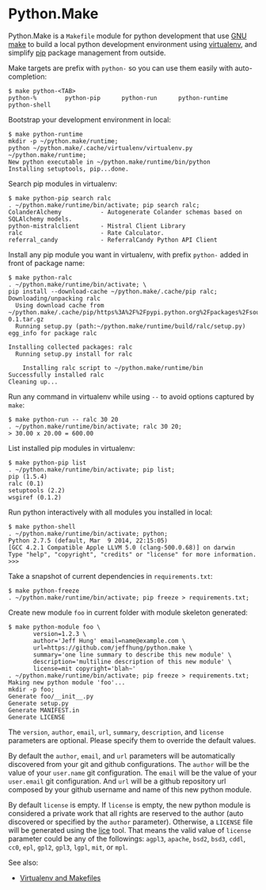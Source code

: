 Python.Make
===========

Python.Make is a `Makefile` module for python development that use
[GNU make][gmake] to build a local python development environment
using [virtualenv][virtualenv], and simplify [pip][pip] package
management from outside.

[virtualenv]: https://virtualenv.pypa.io/
[pip]: https://pypi.python.org/pypi/pip
[gmake]: http://www.gnu.org/software/make/

Make targets are prefix with `python-` so you can use them easily with auto-completion:

	$ make python-<TAB>
	python-%        python-pip      python-run      python-runtime  python-shell

Bootstrap your development environment in local:

	$ make python-runtime
	mkdir -p ~/python.make/runtime;
	python ~/python.make/.cache/virtualenv/virtualenv.py ~/python.make/runtime;
	New python executable in ~/python.make/runtime/bin/python
	Installing setuptools, pip...done.

Search pip modules in virtualenv:

	$ make python-pip search ralc
	. ~/python.make/runtime/bin/activate; pip search ralc;
	ColanderAlchemy           - Autogenerate Colander schemas based on SQLAlchemy models.
	python-mistralclient      - Mistral Client Library
	ralc                      - Rate Calculator.
	referral_candy            - ReferralCandy Python API Client

Install any pip module you want in virtualenv, with prefix `python-` added in front of package name:

	$ make python-ralc
	. ~/python.make/runtime/bin/activate; \
	pip install --download-cache ~/python.make/.cache/pip ralc;
	Downloading/unpacking ralc
	  Using download cache from ~/python.make/.cache/pip/https%3A%2F%2Fpypi.python.org%2Fpackages%2Fsource%2Fr%2Fralc%2Fralc-0.1.tar.gz
	  Running setup.py (path:~/python.make/runtime/build/ralc/setup.py) egg_info for package ralc
	
	Installing collected packages: ralc
	  Running setup.py install for ralc
	
	    Installing ralc script to ~/python.make/runtime/bin
	Successfully installed ralc
	Cleaning up...

Run any command in virtualenv while using `--` to avoid options captured by `make`:

	$ make python-run -- ralc 30 20
	. ~/python.make/runtime/bin/activate; ralc 30 20;
	> 30.00 x 20.00 = 600.00

List installed pip modules in virtualenv:

	$ make python-pip list
	. ~/python.make/runtime/bin/activate; pip list;
	pip (1.5.4)
	ralc (0.1)
	setuptools (2.2)
	wsgiref (0.1.2)

Run python interactively with all modules you installed in local:

	$ make python-shell
	. ~/python.make/runtime/bin/activate; python;
	Python 2.7.5 (default, Mar  9 2014, 22:15:05)
	[GCC 4.2.1 Compatible Apple LLVM 5.0 (clang-500.0.68)] on darwin
	Type "help", "copyright", "credits" or "license" for more information.
	>>>

Take a snapshot of current dependencies in `requirements.txt`:

	$ make python-freeze
	. ~/python.make/runtime/bin/activate; pip freeze > requirements.txt;

Create new module `foo` in current folder with module skeleton generated:

	$ make python-module foo \
	       version=1.2.3 \
	       author='Jeff Hung' email=name@example.com \
	       url=https://github.com/jeffhung/python.make \
	       summary='one line summary to describe this new module' \
	       description='multiline description of this new module' \
	       license=mit copyright='blah~'
	. ~/python.make/runtime/bin/activate; pip freeze > requirements.txt;
	Making new python module 'foo'...
	mkdir -p foo;
	Generate foo/__init__.py
	Generate setup.py
	Generate MANIFEST.in
	Generate LICENSE

The `version`, `author`, `email`, `url`, `summary`, `description`, and
`license` parameters are optional. Please specify them to override the default
values.

By default the `author`, `email`, and `url` parameters will be automatically
discovered from your git and github configurations. The `author` will be the
value of your `user.name` git configuration. The `email` will be the value of
your `user.email` git configuration. And `url` will be a github repository url
composed by your github username and name of this new python module.

By default `license` is empty. If `license` is empty, the new python module is
considered a private work that all rights are reserved to the author (auto
discovered or specified by the `author` parameter). Otherwise, a `LICENSE` file
will be generated using the [lice][lice] tool.  That means the valid value of
`license` parameter could be any of the followings: `agpl3`, `apache`, `bsd2`,
`bsd3`, `cddl`, `cc0`, `epl`, `gpl2`, `gpl3`, `lgpl`, `mit`, or `mpl`.

[lice]: https://pypi.python.org/pypi/lice


See also:

  * [Virtualenv and Makefiles](http://blog.bottlepy.org/2012/07/16/virtualenv-and-makefiles.html)

